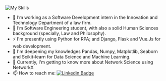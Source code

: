 ![My Skills](https://skillicons.dev/icons?i=py,django,flask,matlab,sklearn,cs,dotnet,js,vue,vuetify,angular,html,css,vscode,postman,aws,github,sqlite,mysql)

- 🔭 I’m working as a Software Development intern in the Innovation and Technology Department of a law firm.
- 🌱 I’m Software Engineering student, with also a solid Human Sciences background (specially, Law and Philosophy).
- ⚡ I'm presently using Python for RPA; and Django, Flask and Vue.Js for web development.
- 👯 I'm deepening my knowledges Pandas, Numpy, Matplotlib, Seaborn and Scikit-learn for Data Science and Machine Learning.
- 🤔 Currently, I'm getting to know more about Network Science using NetworkX
- 📫 How to reach me: [![Linkedin Badge](https://img.shields.io/badge/-Lugan-blue?style=flat&logo=Linkedin&logoColor=white)](https://www.linkedin.com/in/lugan-thierry/)


<!--
**LuganThierry/LuganThierry** is a ✨ _special_ ✨ repository because its `README.md` (this file) appears on your GitHub profile.

Here are some ideas to get you started:

- 👯 I’m looking to collaborate on ...
- 🤔 I’m looking for help with ...
- 💬 Ask me about ...
- 📫 How to reach me: ...
- 😄 Pronouns: ...
- ⚡ Fun fact: ...
-->
